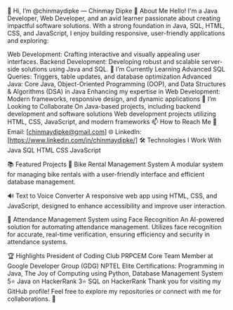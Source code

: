 👋 Hi, I’m @chinmaydipke — Chinmay Dipke
👀 About Me 
Hello! I'm a Java Developer, Web Developer, and an avid learner passionate about creating impactful software solutions. With a strong foundation in Java, SQL, HTML, CSS, and JavaScript, I enjoy building responsive, user-friendly applications and exploring:

Web Development: Crafting interactive and visually appealing user interfaces.
Backend Development: Developing robust and scalable server-side solutions using Java and SQL.
🌱 I’m Currently Learning
Advanced SQL Queries: Triggers, table updates, and database optimization
Advanced Java: Core Java, Object-Oriented Programming (OOP), and Data Structures & Algorithms (DSA) in Java
Enhancing my expertise in Web Development: Modern frameworks, responsive design, and dynamic applications
💞️ I’m Looking to Collaborate On
Java-based projects, including backend development and software solutions
Web development projects utilizing HTML, CSS, JavaScript, and modern frameworks
📫 How to Reach Me
📧 Email: [chinmaydipke@gmail.com]
🌐 LinkedIn: [https://www.linkedin.com/in/chinmaydipke/]
🛠️ Technologies I Work With
Java SQL HTML CSS JavaScript

📚 Featured Projects
🚴 Bike Rental Management System
A modular system for managing bike rentals with a user-friendly interface and efficient database management.

🔊 Text to Voice Converter
A responsive web app using HTML, CSS, and JavaScript, designed to enhance accessibility and improve user interaction.

📸 Attendance Management System using Face Recognition
An AI-powered solution for automating attendance management. Utilizes face recognition for accurate, real-time verification, ensuring efficiency and security in attendance systems.

🏆 Highlights
President of Coding Club PRPCEM
Core Team Member at Google Developer Group (GDG)
NPTEL Elite Certifications: Programming in Java, The Joy of Computing using Python, Database Management System
5⭐ Java on HackerRank
3⭐ SQL on HackerRank
Thank you for visiting my GitHub profile! Feel free to explore my repositories or connect with me for collaborations. 🚀

